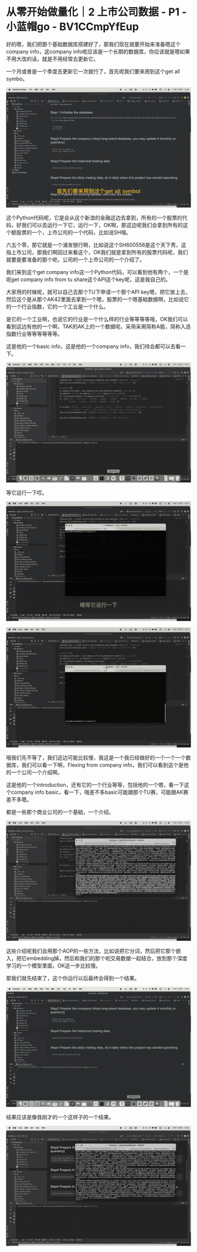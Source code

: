 # 从零开始做量化｜2 上市公司数据 - P1 - 小蓝帽go - BV1CCmpYfEup

好的嗯，我们把那个基础数据库搭建好了，那我们现在就要开始来准备嗯这个company info，这company info呢应该是一个长期的数据库，你应该就是嗯如果不用大改的话，就是不用经常去更新它。

一个月或者是一个季度去更新它一次就行了，首先呢我们要来用到这个get all symbo。

![](img/c6316204eb1b7a054592df0664312707_1.png)

这个Python代码呢，它是会从这个新浪的金融这边去拿到，所有的一个股票的代码，好我们可以去运行一下它，运行一下，OK啊，那这边呢我们会拿到所有的这个额股票的一个，上市公司的一个代码，比如说SH哦。

六五个零，那它就是一个浦发银行啊，比如说这个SH600556是这个天下秀，这指上市公司，那我们啊回过来看这个，OK我们就是拿到所有的股票代码呢，我们就要是要准备的那个呃，公司的一个上市公司的一个介绍了。

我们来到这个get company info这一个Python代码，可以看到他有两个，一个是呃get company info from tu share这个API这个key呢，这是我自己的。

大家用的时候呢，就可以自己去那个TU下申请一个那个API key嗯，把它放上去，然后这个是从那个AK42里面去拿到一个嗯，股票的一个嗯基础数据啊，比如说它的一个行业指数，它的一个工业是一个什么。

是它的一个工业啊，也说它的行业是一个什么样的行业等等等等哦，OK我们可以看到这边有他的一个啊，TAK的AK上的一个数据呃，采用采用简称A股，简称入选指数行业等等等等等等。

这是他的一个basic info，这是他的一个company info，我们待会都可以去看一下。

![](img/c6316204eb1b7a054592df0664312707_3.png)

等它运行一下哎。

![](img/c6316204eb1b7a054592df0664312707_5.png)

![](img/c6316204eb1b7a054592df0664312707_6.png)

哦我们先不等了，我们这边可能比较慢，我这是一个我已经做好的一个一个一个数据库，我们可以看一下啊，Flexing from company info，我们可以看到这个是他的一个公司一个介绍啊。

这是他的一个introduction，还有它的一个行业等等，包括他的一个嗯，看一下这个company info basic，看一下，哦差不多basic可能跟那个TU赛，可能跟AK赛差不多嗯。

都是一些那个商业公司的一个基础，一个介绍。

![](img/c6316204eb1b7a054592df0664312707_8.png)

这些介绍呢我们会用那个AOP的一些方法，比如说把它分词，然后把它那个嵌入，把它embedding掉，然后和我们的那个呃交易数据一起结合，放到那个深度学习的一个模型里面，OK这一步比较慢。

那我们就先结束了，这个你运行以后最终会得到一个结果。

![](img/c6316204eb1b7a054592df0664312707_10.png)

结果应该是像我刚才的一个这样子的一个结果。

![](img/c6316204eb1b7a054592df0664312707_12.png)